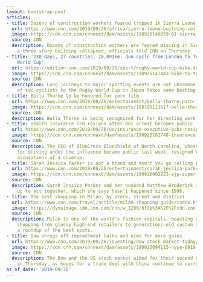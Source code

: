 ```yaml
---
layout: bootstrap-post
articles:
- title: Dozens of construction workers feared trapped in Sierra Leone building collapse
  url: https://www.cnn.com/2019/09/26/africa/sierra-leone-building-collapse/index.html
  image: https://cdn.cnn.com/cnnnext/dam/assets/190926140859-01-sierra-leone-building-collapse-0926-super-tease.jpg
  source: CNN
  description: Dozens of construction workers are feared missing in Sierra Leone after
    a three-story building collapsed, officials told CNN on Thursday.
- title: '230 days, 27 countries, 20,093km: duo cycle from London to Tokyo for Rugby
    World Cup'
  url: https://edition.cnn.com/2019/09/26/sport/rugby-world-cup-bike-to-tokyo-james-owens-ron-rutland-spt-intl/index.html
  image: https://cdn.cnn.com/cnnnext/dam/assets/190925141443-bike-to-tokyo-james-owens-ron-rutland-rugby-world-cup-super-tease.jpg
  source: CNN
  description: Long journeys to major sporting events are not uncommon, but the odyssey
    of two cyclists to the Rugby World Cup in Japan takes some beating.
- title: Bella Thorne to be honored for porn film
  url: https://www.cnn.com/2019/09/26/entertainment/bella-thorne-porn-film-award/index.html
  image: https://cdn.cnn.com/cnnnext/dam/assets/180109113617-bella-thorne-1-super-tease.jpg
  source: CNN
  description: Bella Thorne is being recognized for her directing work.
- title: Health insurance CEO resigns after DUI arrest becomes public
  url: https://www.cnn.com/2019/09/26/us/insurance-executive-bcbs-resign/index.html
  image: https://cdn.cnn.com/cnnnext/dam/assets/190925162748-insurance-executive-merger-arrest-super-tease.jpg
  source: CNN
  description: The CEO of BlueCross BlueShield of North Carolina, whose June arrest
    for driving under the influence became public last week, resigned Wednesday amid
    accusations of a coverup.
- title: Sarah Jessica Parker is not a brand and don't you go calling her one
  url: https://www.cnn.com/2019/09/26/entertainment/sarah-jessica-parker-brand-wine/index.html
  image: https://cdn.cnn.com/cnnnext/dam/assets/190926062223-sjp-super-tease.jpg
  source: CNN
  description: Sarah Jessica Parker and her husband Matthew Broderick are gearing
    up to act together, which she says hasn't happened since 1996.
- title: The best shopping in Milan, by store, street and district
  url: https://www.cnn.com/travel/article/milan-shopping-guide/index.html
  image: https://dynaimage.cdn.cnn.com/cnn/w_1200/http%3A%2F%2Fcdn.cnn.com%2Fcnnnext%2Fdam%2Fassets%2F190918134706-01-milan-shopping-guide-super-tease.jpg
  source: CNN
  description: Milan is one of the world's fashion capitals, boasting an array of
    shopping from glossy high-end retailers to generations-old custom ateliers. Here's
    a roundup of the best spots.
- title: Dow shrugs off impeachment talks and aims for more gains
  url: https://www.cnn.com/2019/09/26/investing/dow-stock-market-today/index.html
  image: https://cdn.cnn.com/cnnnext/dam/assets/190920094115-nyse-0918-super-tease.jpg
  source: CNN
  description: The Dow and the US stock market aimed for their second day of gains
    on Thursday, as hopes for a trade deal with China continue to carry equities higher.
as_of_date: '2019-09-26'
---
```


